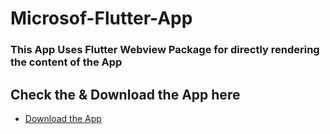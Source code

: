 # Microsof-Flutter-App

### This App Uses Flutter Webview Package for directly rendering the content of the App


## Check the & Download the App here
- [Download the App](https://drive.google.com/file/d/1tjiqQZqWzq40X6w-1cT4TE_c9a4Lex1p/view?usp=sharing)

